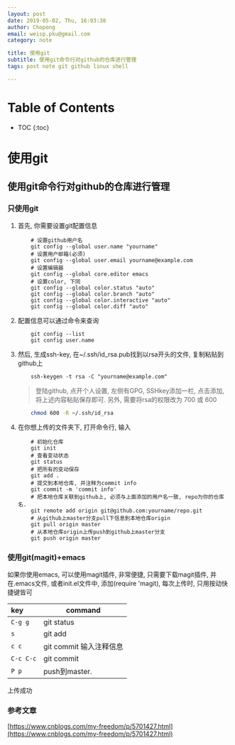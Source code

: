 ```yaml
---
layout: post
date: 2019-05-02, Thu, 16:03:38
author: Chopong
email: weisp.pku@gmail.com
category: note

title: 使用git
subtitle: 使用git命令行对github的仓库进行管理
tags: post note git github linux shell

---
```

# Table of Contents #
* TOC
{:toc}
# 使用git #

## 使用git命令行对github的仓库进行管理 ##

### 只使用git ###

1. 首先, 你需要设置git配置信息

    ``` shell
        # 设置github用户名
        git config --global user.name "yourname"
        # 设置用户邮箱(必须)
        git config --global user.email yourname@example.com
        # 设置编辑器
        git config --global core.editor emacs
        # 设置color, 下同
        git config --global color.status "auto"
        git config --global color.branch "auto"
        git config --global color.interactive "auto"
        git config --global color.diff "auto"
    ```

2. 配置信息可以通过命令来查询

    ``` shell
        git config --list
        git config user.name
    ```

3. 然后, 生成ssh-key, 在~/.ssh/id_rsa.pub找到以rsa开头的文件, 复制粘贴到github上

    ``` shell
        ssh-keygen -t rsa -C "yourname@example.com"
    ```

    > 登陆github, 点开个人设置, 左侧有GPG, SSHkey添加一栏, 点击添加, 将上述内容粘贴保存即可.
    另外, 需要将rsa的权限改为 700 或 600

    ``` bash
        chmod 600 -R ~/.ssh/id_rsa
    ```

4. 在你想上传的文件夹下, 打开命令行, 输入

    ``` shell
        # 初始化仓库
        git init
        # 查看变动状态
        git status
        # 把所有的变动保存
        git add .
        # 提交到本地仓库, 并注释为commit info
        git commit -m 'commit info'
        # 把本地仓库关联到github上, 必须与上面添加的用户名一致, repo为你的仓库名.
        git remote add origin git@github.com:yourname/repo.git
        # 从github上master分支pull下信息到本地仓库origin
        git pull origin master
        # 从本地仓库origin上传push到github上master分支
        git push origin master

    ```

### 使用git(magit)+emacs ###

如果你使用emacs, 可以使用magit插件, 非常便捷, 只需要下载magit插件, 并在.emacs文件, 或者init.el文件中, 添加(require 'magit), 每次上传时, 只用按动快捷键皆可

| key       | command                 |
|:----------|-------------------------|
| `C-g g`   | git status              |
| `s`       | git add                 |
| `c c`     | git commit 输入注释信息 |
| `C-c C-c` | git commit              |
| `P p`     | push到master.           |

上传成功

### 参考文章 ###

[https://www.cnblogs.com/my-freedom/p/5701427.html](https://www.cnblogs.com/my-freedom/p/5701427.html)
